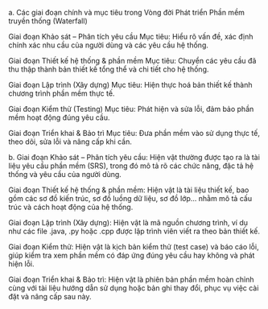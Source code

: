 a. Các giai đoạn chính và mục tiêu trong Vòng đời Phát triển Phần mềm truyền thống (Waterfall)

Giai đoạn Khảo sát – Phân tích yêu cầu
 Mục tiêu: Hiểu rõ vấn đề, xác định chính xác nhu cầu của người dùng và các yêu cầu hệ thống.

Giai đoạn Thiết kế hệ thống & phần mềm
 Mục tiêu: Chuyển các yêu cầu đã thu thập thành bản thiết kế tổng thể và chi tiết cho hệ thống.

Giai đoạn Lập trình (Xây dựng)
 Mục tiêu: Hiện thực hoá bản thiết kế thành chương trình phần mềm thực tế.

Giai đoạn Kiểm thử (Testing)
 Mục tiêu: Phát hiện và sửa lỗi, đảm bảo phần mềm hoạt động đúng yêu cầu.

Giai đoạn Triển khai & Bảo trì
 Mục tiêu: Đưa phần mềm vào sử dụng thực tế, theo dõi, sửa lỗi và nâng cấp khi cần.

b. Giai đoạn Khảo sát – Phân tích yêu cầu:
Hiện vật thường được tạo ra là tài liệu yêu cầu phần mềm (SRS), trong đó mô tả rõ các chức năng, đặc tả hệ thống và yêu cầu của người dùng.

Giai đoạn Thiết kế hệ thống & phần mềm:
Hiện vật là tài liệu thiết kế, bao gồm các sơ đồ kiến trúc, sơ đồ luồng dữ liệu, sơ đồ lớp… nhằm mô tả cấu trúc và cách hoạt động của hệ thống.

Giai đoạn Lập trình (Xây dựng):
Hiện vật là mã nguồn chương trình, ví dụ như các file .java, .py hoặc .cpp được lập trình viên viết ra theo bản thiết kế.

Giai đoạn Kiểm thử:
Hiện vật là kịch bản kiểm thử (test case) và báo cáo lỗi, giúp kiểm tra xem phần mềm có đáp ứng đúng yêu cầu hay không và phát hiện lỗi.

Giai đoạn Triển khai & Bảo trì:
Hiện vật là phiên bản phần mềm hoàn chỉnh cùng với tài liệu hướng dẫn sử dụng hoặc bản ghi thay đổi, phục vụ việc cài đặt và nâng cấp sau này.